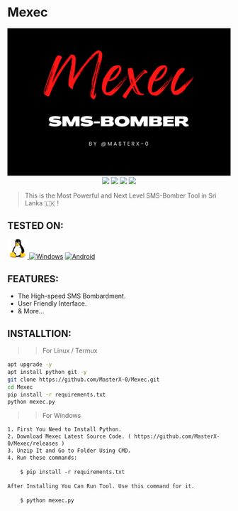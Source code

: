 # Mexec

<p align="center">
    <a href="https://github.com/MasterX-0/Mexec.git">
<img src="mexec.png">
</a><br>
    <a href="https://github.com/MasterX-0/Mexec"> <img src="https://img.shields.io/github/repo-size/MasterX-0/Mexec?color=orange&logo=github&logoColor=green&style=for-the-badge" /></a>
    <a href="https://github.com/MasterX-0/Mexec/commits/"> <img src="https://img.shields.io/github/last-commit/MasterX-0/Mexec?color=brown&logo=github&logoColor=green&style=for-the-badge" /></a>
    <a href="https://github.com/MasterX-0/Mexec/issues"> <img src="https://img.shields.io/github/issues/MasterX-0/Mexec?color=blueviolet&logo=github&logoColor=green&style=for-the-badge" /></a>
    <a href="https://github.com/MasterX-0/Mexec/network/members"> <img src="https://img.shields.io/github/forks/MasterX-0/Mexec?color=red&logo=github&logoColor=green&style=for-the-badge" /></a>  
 </p>

> This is the Most Powerful and Next Level SMS-Bomber Tool in Sri Lanka 🇱🇰 !

## TESTED ON:

<a href="https://github.com/MasterX-0/Mexec.git" target="_blank" rel="noreferrer">
<img src="https://raw.githubusercontent.com/devicons/devicon/master/icons/linux/linux-original.svg" alt="Linux" width="45" height="45" />
</a>
<a href="https://github.com/MasterX-0/Mexec.git" target="_blank" rel="noreferrer">
<img src="https://maxst.icons8.com/vue-static/icon/benefits/icon-windows-compliant.svg" alt="Windows" width="48" height="48" /></a>
<a href="https://github.com/MasterX-0/Mexec.git" target="_blank" rel="noreferrer">
<img src="https://img.icons8.com/?size=96&id=nH6L66328KwU&format=png" alt="Android" width="48" height="48" /></a>

## FEATURES:

* The High-speed SMS Bombardment.
* User Friendly Interface.
* & More...

## INSTALLTION:

>> For Linux / Termux

```bash
apt upgrade -y
apt install python git -y
git clone https://github.com/MasterX-0/Mexec.git
cd Mexec
pip install -r requirements.txt
python mexec.py
```

>> For Windows

```console
1. First You Need to Install Python.
2. Download Mexec Latest Source Code. ( https://github.com/MasterX-0/Mexec/releases )
3. Unzip It and Go to Folder Using CMD.
4. Run these commands:

    $ pip install -r requirements.txt

After Installing You Can Run Tool. Use this command for it.

    $ python mexec.py
```

<!--
<a href="https://github.com/MasterX-0/Mexec.git">
<img src="https://telegra.ph/file/8dc9e9ea966664b902299.jpg">
</a>
-->
